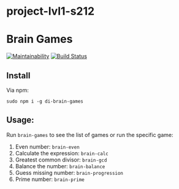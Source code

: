 # project-lvl1-s212
# Brain Games
[![Maintainability](https://api.codeclimate.com/v1/badges/b6d77ad165437a5936cd/maintainability)](https://codeclimate.com/github/ryabtsovdn/project-lvl1-s212/maintainability)
[![Build Status](https://travis-ci.org/ryabtsovdn/project-lvl1-s212.svg?branch=master)](https://travis-ci.org/ryabtsovdn/project-lvl1-s212)

## Install

Via npm:
```
sudo npm i -g di-brain-games
```

## Usage:

Run `brain-games` to see the list of games or run the specific game:
1. Even number: `brain-even`
2. Calculate the expression: `brain-calc`
3. Greatest common divisor: `brain-gcd`
4. Balance the number: `brain-balance`
5. Guess missing number: `brain-progression`
6. Prime number: `brain-prime`
